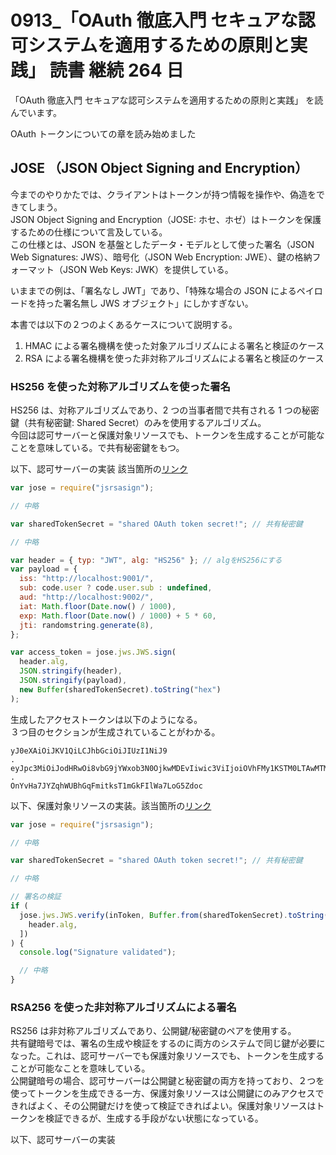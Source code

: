 # 0913\_「OAuth 徹底入門 セキュアな認可システムを適用するための原則と実践」 読書 継続 264 日

「OAuth 徹底入門 セキュアな認可システムを適用するための原則と実践」 を読んでいます。

OAuth トークンについての章を読み始めました

## JOSE （JSON Object Signing and Encryption）

今までのやりかたでは、クライアントはトークンが持つ情報を操作や、偽造をできてしまう。  
JSON Object Signing and Encryption（JOSE: ホセ、ホゼ）はトークンを保護するための仕様について言及している。  
この仕様とは、JSON を基盤としたデータ・モデルとして使った署名（JSON Web Signatures: JWS）、暗号化（JSON Web Encryption: JWE）、鍵の格納フォーマット（JSON Web Keys: JWK）を提供している。

いままでの例は、「署名なし JWT」であり、「特殊な場合の JSON によるペイロードを持った署名無し JWS オブジェクト」にしかすぎない。

本書では以下の２つのよくあるケースについて説明する。

1. HMAC による署名機構を使った対象アルゴリズムによる署名と検証のケース
2. RSA による署名機構を使った非対称アルゴリズムによる署名と検証のケース

### HS256 を使った対称アルゴリズムを使った署名

HS256 は、対称アルゴリズムであり、2 つの当事者間で共有される 1 つの秘密鍵（共有秘密鍵: Shared Secret）のみを使用するアルゴリズム。  
今回は認可サーバーと保護対象リソースでも、トークンを生成することが可能なことを意味している。で共有秘密鍵をもつ。

以下、認可サーバーの実装
該当箇所の[リンク](https://github.com/oauthinaction/oauth-in-action-code/blob/ea5a9003309bab3c9c9c31474ca1e559ea15c277/exercises/ch-11-ex-2/completed/authorizationServer.js#L227-L240)

```javascript
var jose = require("jsrsasign");

// 中略

var sharedTokenSecret = "shared OAuth token secret!"; // 共有秘密鍵

// 中略

var header = { typ: "JWT", alg: "HS256" }; // algをHS256にする
var payload = {
  iss: "http://localhost:9001/",
  sub: code.user ? code.user.sub : undefined,
  aud: "http://localhost:9002/",
  iat: Math.floor(Date.now() / 1000),
  exp: Math.floor(Date.now() / 1000) + 5 * 60,
  jti: randomstring.generate(8),
};

var access_token = jose.jws.JWS.sign(
  header.alg,
  JSON.stringify(header),
  JSON.stringify(payload),
  new Buffer(sharedTokenSecret).toString("hex")
);
```

生成したアクセストークンは以下のようになる。  
３つ目のセクションが生成されていることがわかる。

```text
yJ0eXAiOiJKV1QiLCJhbGciOiJIUzI1NiJ9
.
eyJpc3MiOiJodHRwOi8vbG9jYWxob3N0OjkwMDEvIiwic3ViIjoiOVhFMy1KSTM0LTAwMTMyQSIsImF1ZCI6Imh0dHA6Ly9sb2NhbGhvc3Q6OTAwMi8iLCJpYXQiOjE2MzE0ODMyMjEsImV4cCI6MTYzMTQ4MzUyMSwianRpIjoiSEN3WU1TZWwifQ
.
OnYvHa7JYZqhWUBhGqFmitksT1mGkFIlWa7LoG5Zdoc
```

以下、保護対象リソースの実装。該当箇所の[リンク](https://github.com/oauthinaction/oauth-in-action-code/blob/ea5a9003309bab3c9c9c31474ca1e559ea15c277/exercises/ch-11-ex-2/completed/protectedResource.js#L53-L86)

```javascript
var jose = require("jsrsasign");

// 中略

var sharedTokenSecret = "shared OAuth token secret!"; // 共有秘密鍵

// 中略

// 署名の検証
if (
  jose.jws.JWS.verify(inToken, Buffer.from(sharedTokenSecret).toString("hex"), [
    header.alg,
  ])
) {
  console.log("Signature validated");

  // 中略
}
```

### RSA256 を使った非対称アルゴリズムによる署名

RS256 は非対称アルゴリズムであり、公開鍵/秘密鍵のペアを使用する。  
共有鍵暗号では、署名の生成や検証をするのに両方のシステムで同じ鍵が必要になった。これは、認可サーバーでも保護対象リソースでも、トークンを生成することが可能なことを意味している。  
公開鍵暗号の場合、認可サーバーは公開鍵と秘密鍵の両方を持っており、２つを使ってトークンを生成できる一方、保護対象リソースは公開鍵にのみアクセスできればよく、その公開鍵だけを使って検証できればよい。保護対象リソースはトークンを検証できるが、生成する手段がない状態になっている。

以下、認可サーバーの実装
